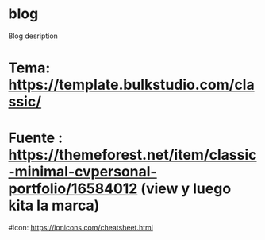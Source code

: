 # blog
Blog desription
# Tema: https://template.bulkstudio.com/classic/
# Fuente : https://themeforest.net/item/classic-minimal-cvpersonal-portfolio/16584012 (view y luego kita la marca)

#icon:
https://ionicons.com/cheatsheet.html